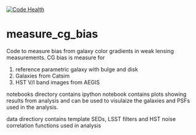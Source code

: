 [![Code Health](https://landscape.io/github/sowmyakth/measure_cg_bias/master/landscape.svg?style=flat)](https://landscape.io/github/sowmyakth/measure_cg_bias/master)
# measure_cg_bias
Code to measure bias from galaxy color gradients in weak lensing measurements.
CG bias is measure for 
1. reference parametric galaxy with bulge and disk
2. Galaxies from Catsim
3. HST V/I band images from AEGIS 


notebooks directory contains ipython notebook contains plots showing results
from analysis and can be used to visulaize the galaxies and PSFs used in the 
analysis.

data directiory contains template SEDs, LSST filters and HST noise
correlation functions used in analysis